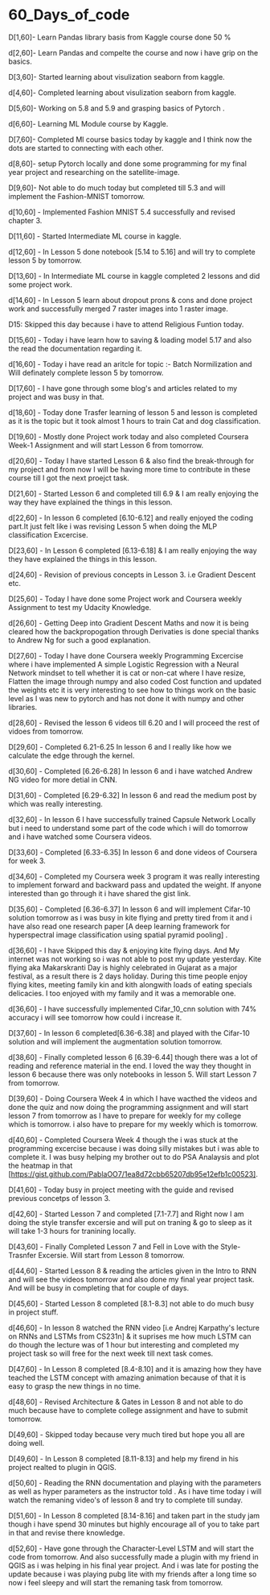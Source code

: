 # 60_Days_of_code

D[1,60]- Learn Pandas library basis from Kaggle course done 50 %

d[2,60]- Learn Pandas and compelte the course and now i have grip on the basics.

D[3,60]- Started learning about visulization seaborn from kaggle. 

d[4,60]- Completed learning about visulization seaborn from kaggle.

D[5,60]- Working on 5.8 and 5.9 and grasping basics of Pytorch .

d[6,60]- Learning ML Module course by Kaggle.

D[7,60]- Completed Ml course basics today by kaggle and I think now the dots are started to connecting with each other.

d[8,60]- setup Pytorch locally and done some programming for my final year project and researching on the satellite-image.

D[9,60]- Not able to do much today but completed till 5.3 and will implement the Fashion-MNIST tomorrow.

d[10,60] - Implemented Fashion MNIST 5.4 successfully and revised chapter 3.

D[11,60] - Started Intermediate ML course in kaggle.

d[12,60] - In Lesson 5 done notebook [5.14 to 5.16] and will try to complete lesson 5 by tomorrow.

D[13,60] - In Intermediate ML course in kaggle completed 2 lessons and did some project work.

d[14,60] - In Lesson 5 learn about dropout prons & cons and done project work and successfully merged 7 raster images into 1 raster image.

D15: Skipped this day because i have to attend Religious Funtion today.  

D[15,60] - Today i have learn how to saving & loading model 5.17 and also the read the documentation regarding it.

d[16,60] - Today i have read an aritcle for topic :- Batch Normilization and Will definately complete lesson 5 by tomorrow.

D[17,60] - I have gone through some blog's and articles related to my project and was busy in that.

d[18,60] - Today done Trasfer learning of lesson 5 and lesson is completed as it is the topic but it took almost 1 hours to train Cat and dog classification.

D[19,60] - Mostly done Project work today and also completed Coursera Week-1 Assignment and will start Lesson 6 from tomorrow.

d[20,60] - Today I have started Lesson 6 & also find the break-through for my project and from now I will be having more time to contribute in these course till I got the next proejct task.

D[21,60] - Started Lesson 6 and completed till 6.9 & I am really enjoying the way they have explained the things in this lesson.

d[22,60] - In lesson 6 completed [6.10-6.12] and really enjoyed the coding part.It just felt like i was revising Lesson 5 when doing the MLP classification Excercise.

D[23,60] - In Lesson 6 completed [6.13-6.18] & I am really enjoying the way they have explained the things in this lesson.

d[24,60] - Revision of previous concepts in Lesson 3. i.e Gradient Descent etc.

D[25,60] - Today I have done some Project work and Coursera weekly Assignment to test my Udacity Knowledge.

d[26,60] - Getting Deep into Gradient Descent Maths and now it is being cleared how the backpropogation through Derivaties is done special thanks to Andrew Ng for such a good explanation.

D[27,60] - Today I have done Coursera weekly Programming Excercise where i have implemented A simple Logistic Regression with a Neural Network mindset to tell whether it is cat or non-cat where I have resize, Flatten the image through numpy and also coded Cost function and updated the weights etc it is very interesting to see how to things work on the basic level as I was new to pytorch and has not done it with numpy and other libraries.

d[28,60] - Revised the lesson 6 videos till 6.20 and I will proceed the rest of vidoes from tomorrow.

D[29,60] - Completed 6.21-6.25 In lesson 6 and I really like how we calculate the edge through the kernel.

d[30,60] - Completed [6.26-6.28] In lesson 6 and i have watched Andrew NG video for more detial in CNN. 

D[31,60] - Completed [6.29-6.32] In lesson 6 and read the medium post by which was really interesting.

d[32,60] - In lesson 6 I have successfully trained Capsule Network Locally but i need to understand some part of the code which i will do tomorrow and i have watched some Coursera videos. 

D[33,60] - Completed [6.33-6.35] In lesson 6 and done videos of Coursera for week 3.

d[34,60] - Completed my Coursera week 3 program it was really interesting to implement forward and backward pass and updated the weight. If anyone interested than go through it i have shared the gist link.

D[35,60] - Completed [6.36-6.37] In lesson 6 and will implement Cifar-10 solution tomorrow as i was busy in kite flying and pretty tired from it and i have also read one research paper [A deep learning framework for hyperspectral image classification using spatial pyramid pooling] .

d[36,60] - I have Skipped this day & enjoying kite flying days. And My internet was not working so i was not able to post my update yesterday. Kite flying aka Makarskranti Day is highly celebrated in Gujarat as a major festival, as a result there is 2 days holiday. During this time people enjoy flying kites, meeting family kin and kith alongwith loads of eating specials delicacies. I too enjoyed with my family and it was a memorable one.

d[36,60] - I have successfully implemented Cifar_10_cnn solution with 74% accuracy i will see tomorrow how could i increase it.

D[37,60] - In lesson 6 completed[6.36-6.38] and played with the Cifar-10 solution and will implement the augmentation solution tomorrow.

d[38,60] - Finally completed lesson 6 [6.39-6.44] though there was a lot of reading and reference material in the end. I loved the way they thought in lesson 6 because there was only notebooks in lesson 5. Will start Lesson 7 from tomorrow.

D[39,60] - Doing Coursera Week 4 in which I have wacthed the videos and done the quiz and now doing the programming assignment and will start lesson 7 from tomorrow as I have to prepare for weekly for my college which is tomorrow.
i also have to prepare for my weekly which is tomorrow.

d[40,60] - Completed Coursera Week 4 though the i was stuck at the programming excercise because i was doing silly mistakes but i was able to complete it. I was busy helping my brother out to do PSA Analaysis and plot the heatmap in that [https://gist.github.com/PablaOO7/1ea8d72cbb65207db95e12efb1c00523].


D[41,60] - Today busy in project meeting with the guide and revised previous concetps of lesson 3.

d[42,60] - Started Lesson 7 and completed [7.1-7.7] and Right now I am doing the style transfer excersie and will put on traning & go to sleep as it will take 1-3 hours for tranining locally.

D[43,60] - Finally Completed Lesson 7 and Fell in Love with the Style-Trasnfer Excersie. Will start from Lesson 8 tomorrow.

d[44,60] - Started Lesson 8 & reading the articles given in the Intro to RNN and will see the videos tomorrow and also done my final year project task. And will be busy in completing that for couple of days.

D[45,60] - Started Lesson 8 completed [8.1-8.3] not able to do much busy in project stuff.

d[46,60] - In lesson 8 watched the RNN video [i.e Andrej Karpathy's lecture on RNNs and LSTMs from CS231n] & it suprises me how much LSTM can do though the lecture was of 1 hour but interesting and completed my project task so will free for the next week till next task comes.

D[47,60] - In Lesson 8 completed [8.4-8.10] and it is amazing how they have teached the LSTM concept with amazing animation because of that it is easy to grasp the new things in no time. 

d[48,60] - Revised Architecture & Gates in Lesson 8 and not able to do much because have to complete college assignment and have to submit tomorrow.

D[49,60] - Skipped today because very much tired but hope you all are doing well.

D[49,60] - In Lesson 8 completed [8.11-8.13] and help my firend in his project realted to plugin in QGIS. 

d[50,60] - Reading the RNN documentation and playing with the parameters as well as hyper parameters as the instructor told . As i have time today i will watch the remaning video's of lesson 8 and try to complete till sunday.

D[51,60] - In Lesson 8 completed [8.14-8.16] and taken part in the study jam though i have spend 30 minutes but highly encourage all of you to take part in that and revise there knowledge. 

d[52,60] - Have gone through the Character-Level LSTM and will start the code from tomorrow. And also successfully made a plugin with my friend in QGIS as i was helping in his final year project. And i was late for posting the update because i was playing pubg lite with my friends after a long time so now i feel sleepy and will start the remaning task from tomorrow.
